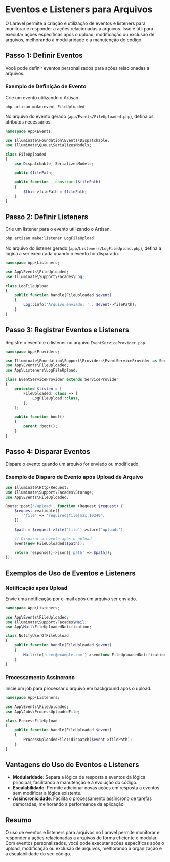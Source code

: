 # Eventos e Listeners para Arquivos

O Laravel permite a criação e utilização de eventos e listeners para monitorar e responder a ações relacionadas a arquivos. Isso é útil para executar ações específicas após o upload, modificação ou exclusão de arquivos, melhorando a modularidade e a manutenção do código.

## Passo 1: Definir Eventos

Você pode definir eventos personalizados para ações relacionadas a arquivos.

### Exemplo de Definição de Evento

Crie um evento utilizando o Artisan.

```bash
php artisan make:event FileUploaded
```

No arquivo do evento gerado (`app/Events/FileUploaded.php`), defina os atributos necessários.

```php
namespace App\Events;

use Illuminate\Foundation\Events\Dispatchable;
use Illuminate\Queue\SerializesModels;

class FileUploaded
{
    use Dispatchable, SerializesModels;

    public $filePath;

    public function __construct($filePath)
    {
        $this->filePath = $filePath;
    }
}
```

## Passo 2: Definir Listeners

Crie um listener para o evento utilizando o Artisan.

```bash
php artisan make:listener LogFileUpload
```

No arquivo do listener gerado (`app/Listeners/LogFileUpload.php`), defina a lógica a ser executada quando o evento for disparado.

```php
namespace App\Listeners;

use App\Events\FileUploaded;
use Illuminate\Support\Facades\Log;

class LogFileUpload
{
    public function handle(FileUploaded $event)
    {
        Log::info('Arquivo enviado: ' . $event->filePath);
    }
}
```

## Passo 3: Registrar Eventos e Listeners

Registre o evento e o listener no arquivo `EventServiceProvider.php`.

```php
namespace App\Providers;

use Illuminate\Foundation\Support\Providers\EventServiceProvider as ServiceProvider;
use App\Events\FileUploaded;
use App\Listeners\LogFileUpload;

class EventServiceProvider extends ServiceProvider
{
    protected $listen = [
        FileUploaded::class => [
            LogFileUpload::class,
        ],
    ];

    public function boot()
    {
        parent::boot();
    }
}
```

## Passo 4: Disparar Eventos

Dispare o evento quando um arquivo for enviado ou modificado.

### Exemplo de Disparo de Evento após Upload de Arquivo

```php
use Illuminate\Http\Request;
use Illuminate\Support\Facades\Storage;
use App\Events\FileUploaded;

Route::post('/upload', function (Request $request) {
    $request->validate([
        'file' => 'required|file|max:10240',
    ]);

    $path = $request->file('file')->store('uploads');

    // Disparar o evento após o upload
    event(new FileUploaded($path));

    return response()->json(['path' => $path]);
});
```

## Exemplos de Uso de Eventos e Listeners

### Notificação após Upload

Envie uma notificação por e-mail após um arquivo ser enviado.

```php
namespace App\Listeners;

use App\Events\FileUploaded;
use Illuminate\Support\Facades\Mail;
use App\Mail\FileUploadedNotification;

class NotifyUserOfFileUpload
{
    public function handle(FileUploaded $event)
    {
        Mail::to('user@example.com')->send(new FileUploadedNotification($event->filePath));
    }
}
```

### Processamento Assíncrono

Inicie um job para processar o arquivo em background após o upload.

```php
namespace App\Listeners;

use App\Events\FileUploaded;
use App\Jobs\ProcessUploadedFile;

class ProcessFileUpload
{
    public function handle(FileUploaded $event)
    {
        ProcessUploadedFile::dispatch($event->filePath);
    }
}
```

## Vantagens do Uso de Eventos e Listeners

- **Modularidade**: Separa a lógica de resposta a eventos da lógica principal, facilitando a manutenção e a evolução do código.
- **Escalabilidade**: Permite adicionar novas ações em resposta a eventos sem modificar a lógica existente.
- **Assincronicidade**: Facilita o processamento assíncrono de tarefas demoradas, melhorando a performance da aplicação.

## Resumo

O uso de eventos e listeners para arquivos no Laravel permite monitorar e responder a ações relacionadas a arquivos de forma eficiente e modular. Com eventos personalizados, você pode executar ações específicas após o upload, modificação ou exclusão de arquivos, melhorando a organização e a escalabilidade do seu código.
